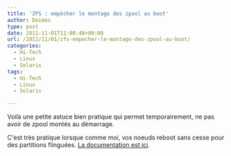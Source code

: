 ```yaml
---
title: 'ZFS : empêcher le montage des zpool au boot'
author: Deimos
type: post
date: 2011-11-01T11:00:48+00:00
url: /2011/11/01/zfs-empecher-le-montage-des-zpool-au-boot/
categories:
  - Hi-Tech
  - Linux
  - Solaris
tags:
  - Hi-Tech
  - Linux
  - Solaris

---
```


Voilà une petite astuce bien pratique qui permet temporairement, ne pas avoir de zpool montés au démarrage.

C'est très pratique lorsque comme moi, vos noeuds reboot sans cesse pour des partitions flinguées. [La documentation est ici](http://wiki.deimos.fr/ZFS_:_Le_FileSystem_par_excellence#Ne_pas_monter_tous_les_Zpool_au_boot).
